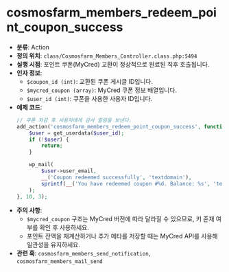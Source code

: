﻿# cosmosfarm_members_redeem_point_coupon_success

- **분류**: Action
- **정의 위치**: `class/Cosmosfarm_Members_Controller.class.php:5494`
- **실행 시점**: 포인트 쿠폰(MyCred) 교환이 정상적으로 완료된 직후 호출됩니다.
- **인자 정보**:
  - `$coupon_id (int)`: 교환된 쿠폰 게시글 ID입니다.
  - `$mycred_coupon (array)`: MyCred 쿠폰 정보 배열입니다.
  - `$user_id (int)`: 쿠폰을 사용한 사용자 ID입니다.
- **예제 코드**:
  ```php
  // 쿠폰 차감 후 사용자에게 감사 알림을 보낸다.
  add_action('cosmosfarm_members_redeem_point_coupon_success', function ($coupon_id, $mycred_coupon, $user_id) {
      $user = get_userdata($user_id);
      if (!$user) {
          return;
      }

      wp_mail(
          $user->user_email,
          __('Coupon redeemed successfully', 'textdomain'),
          sprintf(__('You have redeemed coupon #%d. Balance: %s', 'textdomain'), $coupon_id, mycred_get_users_balance($user_id))
      );
  }, 10, 3);
  ```
- **주의 사항**:
  - `$mycred_coupon` 구조는 MyCred 버전에 따라 달라질 수 있으므로, 키 존재 여부를 확인 후 사용하세요.
  - 포인트 잔액을 재계산하거나 추가 메타를 저장할 때는 MyCred API를 사용해 일관성을 유지하세요.
- **관련 훅**: `cosmosfarm_members_send_notification`, `cosmosfarm_members_mail_send`
